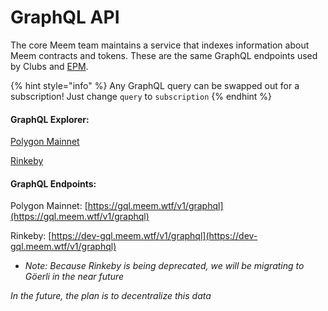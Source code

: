 # GraphQL API

The core Meem team maintains a service that indexes information about Meem contracts and tokens. These are the same GraphQL endpoints used by Clubs and [EPM](../epm/ethereum-package-manager.md).

{% hint style="info" %}
Any GraphQL query can be swapped out for a subscription! Just change `query` to `subscription`
{% endhint %}

#### GraphQL Explorer:&#x20;

[Polygon Mainnet](https://cloud.hasura.io/public/graphiql?endpoint=https%3A%2F%2Fgql.meem.wtf%2Fv1%2Fgraphql)

[Rinkeby](https://cloud.hasura.io/public/graphiql?endpoint=https%3A%2F%2Fdev-gql.meem.wtf%2Fv1%2Fgraphql)

#### GraphQL Endpoints:

Polygon Mainnet: [https://gql.meem.wtf/v1/graphql](https://gql.meem.wtf/v1/graphql)

Rinkeby: [https://dev-gql.meem.wtf/v1/graphql](https://dev-gql.meem.wtf/v1/graphql)

* _Note: Because Rinkeby is being deprecated, we will be migrating to Göerli in the near future_

_In the future, the plan is to decentralize this data_
